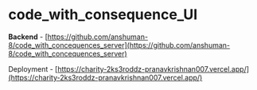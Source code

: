 # code_with_consequence_UI

**Backend** - [https://github.com/anshuman-8/code_with_concequences_server](https://github.com/anshuman-8/code_with_concequences_server)

Deployment - [https://charity-2ks3roddz-pranavkrishnan007.vercel.app/](https://charity-2ks3roddz-pranavkrishnan007.vercel.app/)
